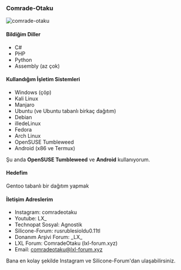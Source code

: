 ### Comrade-Otaku
<p align="left"> <img src="https://komarev.com/ghpvc/?username=comrade-otaku&label=Profile%20views&color=0e75b6&style=flat" alt="comrade-otaku" /> </p>

#### Bildiğim Diller
* C#
* PHP
* Python
* Assembly (az çok)
#### Kullandığım İşletim Sistemleri
* Windows (çöp)
* Kali Linux
* Manjaro
* Ubuntu (ve Ubuntu tabanlı birkaç dağıtım)
* Debian
* illedeLinux
* Fedora
* Arch Linux
* OpenSUSE Tumbleweed
* Android (x86 ve Termux)

Şu anda **OpenSUSE Tumbleweed** ve **Android** kullanıyorum.
#### Hedefim
Gentoo tabanlı bir dağıtım yapmak
#### İletişim Adreslerim
* Instagram: comradeotaku
* Youtube: LX_
* Technopat Sosyal: Agnostik
* Silicone-Forum: rusrublesioldu0.11tl
* Donanım Arşivi Forum: \_LX\_
* LXL Forum: ComradeOtaku (lxl-forum.xyz)
* Email: comradeotaku@lxl-forum.xyz

Bana en kolay şekilde Instagram ve Silicone-Forum'dan ulaşabilirsiniz.
